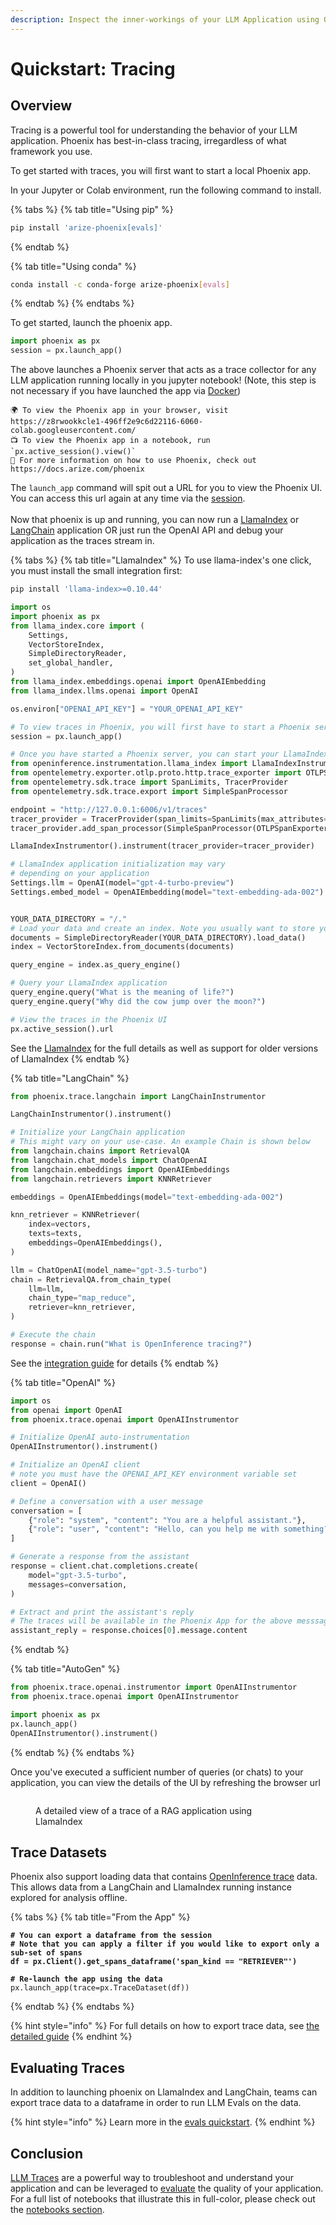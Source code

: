 ```yaml
---
description: Inspect the inner-workings of your LLM Application using OpenInference Traces
---
```


# Quickstart: Tracing

## Overview

Tracing is a powerful tool for understanding the behavior of your LLM application. Phoenix has best-in-class tracing, irregardless of what framework you use.

To get started with traces, you will first want to start a local Phoenix app.

In your Jupyter or Colab environment, run the following command to install.

{% tabs %}
{% tab title="Using pip" %}
```sh
pip install 'arize-phoenix[evals]'
```
{% endtab %}

{% tab title="Using conda" %}
```sh
conda install -c conda-forge arize-phoenix[evals]
```
{% endtab %}
{% endtabs %}

To get started, launch the phoenix app.

```python
import phoenix as px
session = px.launch_app()
```

The above launches a Phoenix server that acts as a trace collector for any LLM application running locally in you jupyter notebook! (Note, this step is not necessary if you have launched the app via [Docker](../deployment/docker.md))

```markup
🌍 To view the Phoenix app in your browser, visit https://z8rwookkcle1-496ff2e9c6d22116-6060-colab.googleusercontent.com/
📺 To view the Phoenix app in a notebook, run `px.active_session().view()`
📖 For more information on how to use Phoenix, check out https://docs.arize.com/phoenix
```

The `launch_app` command will spit out a URL for you to view the Phoenix UI. You can access this url again at any time via the [session](../api/session.md).\
\
Now that phoenix is up and running, you can now run a [LlamaIndex](../tracing/how-to-tracing/instrumentation/auto-instrument-python/llamaindex.md) or [LangChain](../tracing/how-to-tracing/instrumentation/auto-instrument-python/langchain.md) application OR just run the OpenAI API and debug your application as the traces stream in.

{% tabs %}
{% tab title="LlamaIndex" %}
To use llama-index's one click, you must install the small integration first:

```bash
pip install 'llama-index>=0.10.44'
```

```python
import os
import phoenix as px
from llama_index.core import (
    Settings,
    VectorStoreIndex,
    SimpleDirectoryReader,
    set_global_handler,
)
from llama_index.embeddings.openai import OpenAIEmbedding
from llama_index.llms.openai import OpenAI

os.environ["OPENAI_API_KEY"] = "YOUR_OPENAI_API_KEY"

# To view traces in Phoenix, you will first have to start a Phoenix server. You can do this by running the following:
session = px.launch_app()

# Once you have started a Phoenix server, you can start your LlamaIndex application and configure it to send traces to Phoenix.
from openinference.instrumentation.llama_index import LlamaIndexInstrumentor
from opentelemetry.exporter.otlp.proto.http.trace_exporter import OTLPSpanExporter
from opentelemetry.sdk.trace import SpanLimits, TracerProvider
from opentelemetry.sdk.trace.export import SimpleSpanProcessor

endpoint = "http://127.0.0.1:6006/v1/traces"
tracer_provider = TracerProvider(span_limits=SpanLimits(max_attributes=100_000))
tracer_provider.add_span_processor(SimpleSpanProcessor(OTLPSpanExporter(endpoint)))

LlamaIndexInstrumentor().instrument(tracer_provider=tracer_provider)

# LlamaIndex application initialization may vary
# depending on your application
Settings.llm = OpenAI(model="gpt-4-turbo-preview")
Settings.embed_model = OpenAIEmbedding(model="text-embedding-ada-002")


YOUR_DATA_DIRECTORY = "/."
# Load your data and create an index. Note you usually want to store your index in a persistent store like a database or the file system
documents = SimpleDirectoryReader(YOUR_DATA_DIRECTORY).load_data()
index = VectorStoreIndex.from_documents(documents)

query_engine = index.as_query_engine()

# Query your LlamaIndex application
query_engine.query("What is the meaning of life?")
query_engine.query("Why did the cow jump over the moon?")

# View the traces in the Phoenix UI
px.active_session().url
```

See the [LlamaIndex](../tracing/how-to-tracing/instrumentation/auto-instrument-python/llamaindex.md) for the full details as well as support for older versions of LlamaIndex
{% endtab %}

{% tab title="LangChain" %}
```python
from phoenix.trace.langchain import LangChainInstrumentor

LangChainInstrumentor().instrument()

# Initialize your LangChain application
# This might vary on your use-case. An example Chain is shown below
from langchain.chains import RetrievalQA
from langchain.chat_models import ChatOpenAI
from langchain.embeddings import OpenAIEmbeddings
from langchain.retrievers import KNNRetriever

embeddings = OpenAIEmbeddings(model="text-embedding-ada-002")

knn_retriever = KNNRetriever(
    index=vectors,
    texts=texts,
    embeddings=OpenAIEmbeddings(),
)

llm = ChatOpenAI(model_name="gpt-3.5-turbo")
chain = RetrievalQA.from_chain_type(
    llm=llm,
    chain_type="map_reduce",
    retriever=knn_retriever,
)

# Execute the chain
response = chain.run("What is OpenInference tracing?")
```

See the [integration guide](../tracing/how-to-tracing/instrumentation/auto-instrument-python/langchain.md#traces) for details
{% endtab %}

{% tab title="OpenAI" %}
```python
import os
from openai import OpenAI
from phoenix.trace.openai import OpenAIInstrumentor

# Initialize OpenAI auto-instrumentation
OpenAIInstrumentor().instrument()

# Initialize an OpenAI client
# note you must have the OPENAI_API_KEY environment variable set
client = OpenAI()

# Define a conversation with a user message
conversation = [
    {"role": "system", "content": "You are a helpful assistant."},
    {"role": "user", "content": "Hello, can you help me with something?"}
]

# Generate a response from the assistant
response = client.chat.completions.create(
    model="gpt-3.5-turbo",
    messages=conversation,
)

# Extract and print the assistant's reply
# The traces will be available in the Phoenix App for the above messsages
assistant_reply = response.choices[0].message.content
```
{% endtab %}

{% tab title="AutoGen" %}
```python
from phoenix.trace.openai.instrumentor import OpenAIInstrumentor
from phoenix.trace.openai import OpenAIInstrumentor

import phoenix as px
px.launch_app()
OpenAIInstrumentor().instrument()
```
{% endtab %}
{% endtabs %}

Once you've executed a sufficient number of queries (or chats) to your application, you can view the details of the UI by refreshing the browser url

<figure><img src="https://storage.googleapis.com/arize-assets/phoenix/assets/images/RAG_trace_details.png" alt=""><figcaption><p>A detailed view of a trace of a RAG application using LlamaIndex</p></figcaption></figure>

## Trace Datasets

Phoenix also support loading data that contains [OpenInference trace](../reference/open-inference.md) data. This allows data from a LangChain and LlamaIndex running instance explored for analysis offline.

{% tabs %}
{% tab title="From the App" %}
<pre class="language-python"><code class="lang-python"><strong># You can export a dataframe from the session
</strong><strong># Note that you can apply a filter if you would like to export only a sub-set of spans
</strong><strong>df = px.Client().get_spans_dataframe('span_kind == "RETRIEVER"')
</strong>
<strong># Re-launch the app using the data
</strong>px.launch_app(trace=px.TraceDataset(df))
</code></pre>
{% endtab %}
{% endtabs %}

{% hint style="info" %}
For full details on how to export trace data, see [the detailed guide](../how-to/export-your-data.md#exporting-traces)
{% endhint %}

## Evaluating Traces

In addition to launching phoenix on LlamaIndex and LangChain, teams can export trace data to a dataframe in order to run LLM Evals on the data.

{% hint style="info" %}
Learn more in the [evals quickstart](evals.md).
{% endhint %}

## Conclusion

[LLM Traces](../concepts/llm-traces.md) are a powerful way to troubleshoot and understand your application and can be leveraged to [evaluate](../llm-evals/llm-evals.md) the quality of your application. For a full list of notebooks that illustrate this in full-color, please check out the [notebooks section](../notebooks.md).
